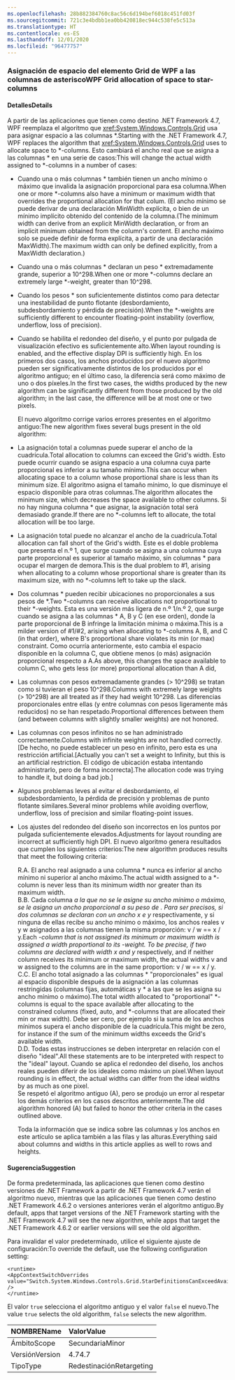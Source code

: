 ```yaml
---
ms.openlocfilehash: 28b882384760c8ac56c6d194bef6018c451fd03f
ms.sourcegitcommit: 721c3e4bdbb1ea0bb420818ec944c538fe5c513a
ms.translationtype: HT
ms.contentlocale: es-ES
ms.lasthandoff: 12/01/2020
ms.locfileid: "96477757"
---
```

### <a name="wpf-grid-allocation-of-space-to-star-columns"></a><span data-ttu-id="830c0-101">Asignación de espacio del elemento Grid de WPF a las columnas de asterisco</span><span class="sxs-lookup"><span data-stu-id="830c0-101">WPF Grid allocation of space to star-columns</span></span>

#### <a name="details"></a><span data-ttu-id="830c0-102">Detalles</span><span class="sxs-lookup"><span data-stu-id="830c0-102">Details</span></span>

<span data-ttu-id="830c0-103">A partir de las aplicaciones que tienen como destino .NET Framework 4.7, WPF reemplaza el algoritmo que <xref:System.Windows.Controls.Grid> usa para asignar espacio a las columnas \*.</span><span class="sxs-lookup"><span data-stu-id="830c0-103">Starting with the .NET Framework 4.7, WPF replaces the algorithm that <xref:System.Windows.Controls.Grid> uses to allocate space to \*-columns.</span></span> <span data-ttu-id="830c0-104">Esto cambiará el ancho real que se asigna a las columnas \* en una serie de casos:</span><span class="sxs-lookup"><span data-stu-id="830c0-104">This will change the actual width assigned to \*-columns in a number of cases:</span></span>

- <span data-ttu-id="830c0-105">Cuando una o más columnas \* también tienen un ancho mínimo o máximo que invalida la asignación proporcional para esa columna.</span><span class="sxs-lookup"><span data-stu-id="830c0-105">When one or more \*-columns also have a minimum or maximum width that overrides the proportional allocation for that colum.</span></span> <span data-ttu-id="830c0-106">(El ancho mínimo se puede derivar de una declaración MinWidth explícita, o bien de un mínimo implícito obtenido del contenido de la columna.</span><span class="sxs-lookup"><span data-stu-id="830c0-106">(The minimum width can derive from an explicit MinWidth declaration, or from an implicit minimum obtained from the column's content.</span></span> <span data-ttu-id="830c0-107">El ancho máximo solo se puede definir de forma explícita, a partir de una declaración MaxWidth).</span><span class="sxs-lookup"><span data-stu-id="830c0-107">The maximum width can only be defined explicitly, from a MaxWidth declaration.)</span></span>
- <span data-ttu-id="830c0-108">Cuando una o más columnas \* declaran un peso \* extremadamente grande, superior a 10^298.</span><span class="sxs-lookup"><span data-stu-id="830c0-108">When one or more \*-columns declare an extremely large \*-weight, greater than 10^298.</span></span>
- <span data-ttu-id="830c0-109">Cuando los pesos \* son suficientemente distintos como para detectar una inestabilidad de punto flotante (desbordamiento, subdesbordamiento y pérdida de precisión).</span><span class="sxs-lookup"><span data-stu-id="830c0-109">When the \*-weights are sufficiently different to encounter floating-point instability (overflow, underflow, loss of precision).</span></span>
- <span data-ttu-id="830c0-110">Cuando se habilita el redondeo del diseño, y el punto por pulgada de visualización efectivo es suficientemente alto.</span><span class="sxs-lookup"><span data-stu-id="830c0-110">When layout rounding is enabled, and the effective display DPI is sufficiently high.</span></span>
<span data-ttu-id="830c0-111">En los primeros dos casos, los anchos producidos por el nuevo algoritmo pueden ser significativamente distintos de los producidos por el algoritmo antiguo; en el último caso, la diferencia será como máximo de uno o dos píxeles.</span><span class="sxs-lookup"><span data-stu-id="830c0-111">In the first two cases, the widths produced by the new algorithm can be significantly different from those produced by the old algorithm; in the last case, the difference will be at most one or two pixels.</span></span><p/><span data-ttu-id="830c0-112">El nuevo algoritmo corrige varios errores presentes en el algoritmo antiguo:</span><span class="sxs-lookup"><span data-stu-id="830c0-112">The new algorithm fixes several bugs present in the old algorithm:</span></span>

- <span data-ttu-id="830c0-113">La asignación total a columnas puede superar el ancho de la cuadrícula.</span><span class="sxs-lookup"><span data-stu-id="830c0-113">Total allocation to columns can exceed the Grid's width.</span></span> <span data-ttu-id="830c0-114">Esto puede ocurrir cuando se asigna espacio a una columna cuya parte proporcional es inferior a su tamaño mínimo.</span><span class="sxs-lookup"><span data-stu-id="830c0-114">This can occur when allocating space to a column whose proportional share is less than its minimum size.</span></span> <span data-ttu-id="830c0-115">El algoritmo asigna el tamaño mínimo, lo que disminuye el espacio disponible para otras columnas.</span><span class="sxs-lookup"><span data-stu-id="830c0-115">The algorithm allocates the minimum size, which decreases the space available to other columns.</span></span> <span data-ttu-id="830c0-116">Si no hay ninguna columna \* que asignar, la asignación total será demasiado grande.</span><span class="sxs-lookup"><span data-stu-id="830c0-116">If there are no \*-columns left to allocate, the total allocation will be too large.</span></span>
- <span data-ttu-id="830c0-117">La asignación total puede no alcanzar el ancho de la cuadrícula.</span><span class="sxs-lookup"><span data-stu-id="830c0-117">Total allocation can fall short of the Grid's width.</span></span> <span data-ttu-id="830c0-118">Este es el doble problema que presenta el n.º 1, que surge cuando se asigna a una columna cuya parte proporcional es superior al tamaño máximo, sin columnas \* para ocupar el margen de demora.</span><span class="sxs-lookup"><span data-stu-id="830c0-118">This is the dual problem to #1, arising when allocating to a column whose proportional share is greater than its maximum size, with no \*-columns left to take up the slack.</span></span>
- <span data-ttu-id="830c0-119">Dos columnas \* pueden recibir ubicaciones no proporcionales a sus pesos de \*.</span><span class="sxs-lookup"><span data-stu-id="830c0-119">Two \*-columns can receive allocations not proportional to their \*-weights.</span></span> <span data-ttu-id="830c0-120">Esta es una versión más ligera de n.º 1/n.º 2, que surge cuando se asigna a las columnas \* A, B y C (en ese orden), donde la parte proporcional de B infringe la limitación mínima o máxima.</span><span class="sxs-lookup"><span data-stu-id="830c0-120">This is a milder version of #1/#2, arising when allocating to \*-columns A, B, and C (in that order), where B's proportional share violates its min (or max) constraint.</span></span> <span data-ttu-id="830c0-121">Como ocurría anteriormente, esto cambia el espacio disponible en la columna C, que obtiene menos (o más) asignación proporcional respecto a A.</span><span class="sxs-lookup"><span data-stu-id="830c0-121">As above, this changes the space available to column C, who gets less (or more) proportional allocation than A did,</span></span>
- <span data-ttu-id="830c0-122">Las columnas con pesos extremadamente grandes (&gt; 10^298) se tratan como si tuvieran el peso 10^298.</span><span class="sxs-lookup"><span data-stu-id="830c0-122">Columns with extremely large weights (&gt; 10^298) are all treated as if they had weight 10^298.</span></span> <span data-ttu-id="830c0-123">Las diferencias proporcionales entre ellas (y entre columnas con pesos ligeramente más reducidos) no se han respetado.</span><span class="sxs-lookup"><span data-stu-id="830c0-123">Proportional differences between them (and between columns with slightly smaller weights) are not honored.</span></span>
- <span data-ttu-id="830c0-124">Las columnas con pesos infinitos no se han administrado correctamente.</span><span class="sxs-lookup"><span data-stu-id="830c0-124">Columns with infinite weights are not handled correctly.</span></span> <span data-ttu-id="830c0-125">[De hecho, no puede establecer un peso en infinito, pero esta es una restricción artificial.</span><span class="sxs-lookup"><span data-stu-id="830c0-125">[Actually you can't set a weight to Infinity, but this is an artificial restriction.</span></span> <span data-ttu-id="830c0-126">El código de ubicación estaba intentando administrarlo, pero de forma incorrecta].</span><span class="sxs-lookup"><span data-stu-id="830c0-126">The allocation code was trying to handle it, but doing a bad job.]</span></span>
- <span data-ttu-id="830c0-127">Algunos problemas leves al evitar el desbordamiento, el subdesbordamiento, la pérdida de precisión y problemas de punto flotante similares.</span><span class="sxs-lookup"><span data-stu-id="830c0-127">Several minor problems while avoiding overflow, underflow, loss of precision and similar floating-point issues.</span></span>
- <span data-ttu-id="830c0-128">Los ajustes del redondeo del diseño son incorrectos en los puntos por pulgada suficientemente elevados.</span><span class="sxs-lookup"><span data-stu-id="830c0-128">Adjustments for layout rounding are incorrect at sufficiently high DPI.</span></span>
<span data-ttu-id="830c0-129">El nuevo algoritmo genera resultados que cumplen los siguientes criterios:</span><span class="sxs-lookup"><span data-stu-id="830c0-129">The new algorithm produces results that meet the following criteria:</span></span><p/><span data-ttu-id="830c0-130">R.</span><span class="sxs-lookup"><span data-stu-id="830c0-130">A.</span></span> <span data-ttu-id="830c0-131">El ancho real asignado a una columna \* nunca es inferior al ancho mínimo ni superior al ancho máximo.</span><span class="sxs-lookup"><span data-stu-id="830c0-131">The actual width assigned to a \*-column is never less than its minimum width nor greater than its maximum width.</span></span><br/><span data-ttu-id="830c0-132">B.</span><span class="sxs-lookup"><span data-stu-id="830c0-132">B.</span></span> <span data-ttu-id="830c0-133">Cada columna  <em>a la que no se le asigne su ancho mínimo o máximo, se le asigna un ancho proporcional a su peso de <em>. Para ser precisos, si dos columnas se declaran con un ancho x</em> e y</em> respectivamente, y si ninguna de ellas recibe su ancho mínimo o máximo, los anchos reales v y w asignados a las columnas tienen la misma proporción: v / w == x / y.</span><span class="sxs-lookup"><span data-stu-id="830c0-133">Each <em>-column that is not assigned its minimum or maximum width is assigned a width proportional to its <em>-weight. To be precise, if two columns are declared with width x</em> and y</em> respectively, and if neither column receives its minimum or maximum width, the actual widths v and w assigned to the columns are in the same proportion: v / w == x / y.</span></span><br/><span data-ttu-id="830c0-134">C.</span><span class="sxs-lookup"><span data-stu-id="830c0-134">C.</span></span> <span data-ttu-id="830c0-135">El ancho total asignado a las columnas \* &quot;proporcionales&quot; es igual al espacio disponible después de la asignación a las columnas restringidas (columnas fijas, automáticas y \* a las que se les asigna su ancho mínimo o máximo).</span><span class="sxs-lookup"><span data-stu-id="830c0-135">The total width allocated to &quot;proportional&quot; \*-columns is equal to the space available after allocating to the constrained columns (fixed, auto, and \*-columns that are allocated their min or max width).</span></span> <span data-ttu-id="830c0-136">Debe ser cero, por ejemplo si la suma de los anchos mínimos supera el ancho disponible de la cuadrícula.</span><span class="sxs-lookup"><span data-stu-id="830c0-136">This might be zero, for instance if the sum of the minimum widths exceeds the Grid's available width.</span></span><br/><span data-ttu-id="830c0-137">D.</span><span class="sxs-lookup"><span data-stu-id="830c0-137">D.</span></span> <span data-ttu-id="830c0-138">Todas estas instrucciones se deben interpretar en relación con el diseño &quot;ideal&quot;.</span><span class="sxs-lookup"><span data-stu-id="830c0-138">All these statements are to be interpreted with respect to the &quot;ideal&quot; layout.</span></span> <span data-ttu-id="830c0-139">Cuando se aplica el redondeo del diseño, los anchos reales pueden diferir de los ideales como máximo un píxel.</span><span class="sxs-lookup"><span data-stu-id="830c0-139">When layout rounding is in effect, the actual widths can differ from the ideal widths by as much as one pixel.</span></span><br/><span data-ttu-id="830c0-140">Se respetó el algoritmo antiguo (A), pero se produjo un error al respetar los demás criterios en los casos descritos anteriormente.</span><span class="sxs-lookup"><span data-stu-id="830c0-140">The old algorithm honored (A) but failed to honor the other criteria in the cases outlined above.</span></span><p/><span data-ttu-id="830c0-141">Toda la información que se indica sobre las columnas y los anchos en este artículo se aplica también a las filas y las alturas.</span><span class="sxs-lookup"><span data-stu-id="830c0-141">Everything said about columns and widths in this article applies as well to rows and heights.</span></span>

#### <a name="suggestion"></a><span data-ttu-id="830c0-142">Sugerencia</span><span class="sxs-lookup"><span data-stu-id="830c0-142">Suggestion</span></span>

<span data-ttu-id="830c0-143">De forma predeterminada, las aplicaciones que tienen como destino versiones de .NET Framework a partir de .NET Framework 4.7 verán el algoritmo nuevo, mientras que las aplicaciones que tienen como destino .NET Framework 4.6.2 o versiones anteriores verán el algoritmo antiguo.</span><span class="sxs-lookup"><span data-stu-id="830c0-143">By default, apps that target versions of the .NET Framework starting with the .NET Framework 4.7 will see the new algorithm, while apps that target the .NET Framework 4.6.2 or earlier versions will see the old algorithm.</span></span><p/><span data-ttu-id="830c0-144">Para invalidar el valor predeterminado, utilice el siguiente ajuste de configuración:</span><span class="sxs-lookup"><span data-stu-id="830c0-144">To override the default, use the following configuration setting:</span></span>

<pre><code class="lang-xml">&lt;runtime&gt;&#13;&#10;&lt;AppContextSwitchOverrides value=&quot;Switch.System.Windows.Controls.Grid.StarDefinitionsCanExceedAvailableSpace=true&quot; /&gt;&#13;&#10;&lt;/runtime&gt;&#13;&#10;</code></pre>

<span data-ttu-id="830c0-145">El valor `true` selecciona el algoritmo antiguo y el valor `false` el nuevo.</span><span class="sxs-lookup"><span data-stu-id="830c0-145">The value `true` selects the old algorithm, `false` selects the new algorithm.</span></span>

| <span data-ttu-id="830c0-146">NOMBRE</span><span class="sxs-lookup"><span data-stu-id="830c0-146">Name</span></span>    | <span data-ttu-id="830c0-147">Valor</span><span class="sxs-lookup"><span data-stu-id="830c0-147">Value</span></span>       |
|:--------|:------------|
| <span data-ttu-id="830c0-148">Ámbito</span><span class="sxs-lookup"><span data-stu-id="830c0-148">Scope</span></span>   | <span data-ttu-id="830c0-149">Secundaria</span><span class="sxs-lookup"><span data-stu-id="830c0-149">Minor</span></span>       |
| <span data-ttu-id="830c0-150">Versión</span><span class="sxs-lookup"><span data-stu-id="830c0-150">Version</span></span> | <span data-ttu-id="830c0-151">4.7</span><span class="sxs-lookup"><span data-stu-id="830c0-151">4.7</span></span>         |
| <span data-ttu-id="830c0-152">Tipo</span><span class="sxs-lookup"><span data-stu-id="830c0-152">Type</span></span>    | <span data-ttu-id="830c0-153">Redestinación</span><span class="sxs-lookup"><span data-stu-id="830c0-153">Retargeting</span></span> |
